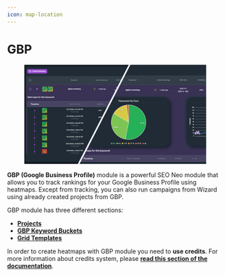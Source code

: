 ```yaml
---
icon: map-location
---
```


# GBP

<figure><img src="../../.gitbook/assets/heatmaps feature.png" alt=""><figcaption></figcaption></figure>

**GBP (Google Business Profile)** module is a powerful SEO Neo module that allows you to track rankings for your Google Business Profile using heatmaps. Except from tracking, you can also run campaigns from Wizard using already created projects from GBP.



GBP module has three different sections:

* [**Projects**](projects.md)
* [**GBP Keyword Buckets**](gbp-keyword-buckets/)
* [**Grid Templat**](grid-templates.md)[**es**](grid-templates.md)

In order to create heatmaps with GBP module you need to **use credits**. For more information about credits system, please [**read this section of the documentation**](../credit-system.md).

